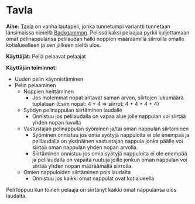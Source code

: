# Tavla

**Aihe:** [Tavla](https://en.wikipedia.org/wiki/Tavla) on vanha lautapeli, jonka tunnetumpi variantti tunnetaan länsimaissa nimellä [Backgammon](https://en.wikipedia.org/wiki/Backgammon). Pelissä kaksi pelaajaa pyrkii kuljettamaan omat pelinappulansa pelilaudan halki noppien määräämillä siirroilla omalle kotialueelleen ja sen jälkeen sieltä ulos.

**Käyttäjät:** Peliä pelaavat pelaajat

**Käyttäjän toiminnot:**

- Uuden pelin käynnistäminen
- Pelin pelaaminen
  - Noppien heittäminen
    - Jos molemmat nopat antavat saman arvon, siirtojen lukumäärä tuplataan (Esim nopat: 4 + 4 => siirrot: 4 + 4 + 4 + 4)
  - Syödyn pelinappulan siirtäminen laudalle
    - Onnistuu jos pelilaudalla on vapaa alue jolle nappulan voi siirtää yhden nopan luvulla
  - Vastustajan pelinappulan syöminen ja/tai oman nappulan siirtäminen
    - Syöminen onnistuu jos omia syötyjä nappuloita ei ole enempää ja pelilaudalla on yksinäinen vastustajan nappula jonka päälle voi siirtää oman nappulan yhden nopan arvolla.
    - Siirtäminen onnistuu jos omia syötyjä nappuloita ei ole enempää ja pelilaudalla on vapaita ruutuja joille jonkun oman nappulan voi siirtää yhden nopan määräämällä siirrolla.
  - Omien nappuloiden siirtäminen pois laudalta
    - Onnistuu jos kaikki omat nappulat ovat kotialueella

Peli loppuu kun toinen pelaaja on siirtänyt kaikki omat nappulansa ulos laudalta.
